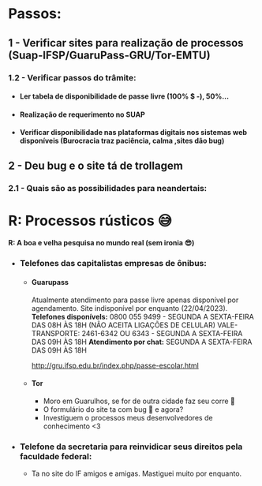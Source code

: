 # Passos:
## 1 - Verificar sites para realização de processos (Suap-IFSP/GuaruPass-GRU/Tor-EMTU)

### 1.2 - Verificar passos do trâmite:
- #### Ler tabela de disponibilidade de passe livre (100% $ -), 50%...
- #### Realização de requerimento no SUAP
- #### Verificar disponibilidade nas plataformas digitais nos sistemas web disponíveis (Burocracia traz paciência, calma ,sites dão bug)

## 2 - Deu bug e o site tá de trollagem
### 2.1 - Quais são as possibilidades para neandertais:
# R: Processos rústicos 😅
#### R: A boa e velha pesquisa no mundo real (sem ironia 😎)
- ### Telefones das capitalistas empresas de ônibus:
	- #### Guarupass
		Atualmente atendimento para passe livre apenas disponível por agendamento. Site indisponível por enquanto (22/04/2023). 
		**Telefones disponívels:**
		0800 055 9499 - SEGUNDA A SEXTA-FEIRA DAS 08H ÀS 18H (NÃO ACEITA LIGAÇÕES DE CELULAR)
		VALE-TRANSPORTE: 2461-6342 OU 6343 - SEGUNDA A SEXTA-FEIRA DAS 09H ÀS 18H
		**Atendimento por chat:**
		SEGUNDA A SEXTA-FEIRA DAS 09H ÀS 18H
		
		http://gru.ifsp.edu.br/index.php/passe-escolar.html
	- #### Tor
		- Moro em Guarulhos, se for de outra cidade faz seu corre 🥰
		- O formulário do site ta com bug 🤔 e agora?
		- Investiguem o processos meus desenvolvedores de conhecimento <3
	
- ### Telefone da secretaria para reinvidicar seus direitos pela faculdade federal: 
	-  Ta no site do IF amigos e amigas. Mastiguei muito por enquanto. 
 






